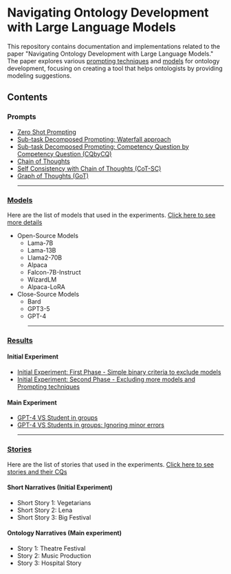 # Navigating Ontology Development with Large Language Models

This repository contains documentation and implementations related to the paper "Navigating Ontology Development with Large Language Models." The paper explores various [prompting techniques](Prompts) and [models](Stories/README.MD) for ontology development, focusing on creating a tool that helps ontologists by providing modeling suggestions.

## Contents
### Prompts
  - [Zero Shot Prompting](Prompts#zero-shot)
  - [Sub-task Decomposed Prompting: Waterfall approach](Prompts#sub-task-decomposed-prompting---waterfall)
  - [Sub-task Decomposed Prompting: Competency Question by Competency Question (CQbyCQ)](Prompts/README.md#sub-task-decomposed-prompting---competency-question-by-competency-question)
  - [Chain of Thoughts](https://github.com/saeedizade/LLMsOntology/tree/main/Prompts#chain-of-thoughts-cot)
  - [Self Consistency with Chain of Thoughts (CoT-SC)](https://github.com/saeedizade/LLMsOntology/tree/main/Prompts#self-consistency-with-chain-of-thoughts-cot-sc)
  - [Graph of Thoughts (GoT)](https://github.com/saeedizade/LLMsOntology/tree/main/Prompts#graph-of-thoughts-got) <hr>
### [Models](https://github.com/saeedizade/LLMsOntology/tree/main/Models#large-language-models)
Here are the list of models that used in the experiments. [Click here to see more details](/Models#large-language-models)

  - Open-Source Models
    - Lama-7B
    - Lama-13B
    - Llama2-70B
    - Alpaca
    - Falcon-7B-Instruct
    - WizardLM 
    - Alpaca-LoRA
  - Close-Source Models
    - Bard
    - GPT3-5
    - GPT-4 <hr>
### [Results]()
  #### Initial Experiment 
  - [Initial Experiment: First Phase - Simple binary criteria to exclude models](ExperimentResult/Readme.md)
  - [Initial Experiment: Second Phase - Excluding more models and Prompting techniques](ExperimentResult/Readme.md)
  #### Main Experiment
  - [GPT-4 VS Student in groups](ExperimentResult/Readme.md)
  - [GPT-4 VS Students in groups: Ignoring minor errors](ExperimentResult/Readme.md) <hr>

### [Stories](Stories/README.MD#here-are-ontology-stories-in-the-experiments)
Here are the list of stories that used in the experiments. [Click here to see stories and their CQs](Stories/README.MD#here-are-ontology-stories-in-the-experiments)
#### Short Narratives (Initial Experiment)
  - Short Story 1: Vegetarians 
  - Short Story 2: Lena
  - Short Story 3: Big Festival 
#### Ontology Narratives (Main experiment)
  - Story 1: Theatre Festival
  - Story 2: Music Production 
  - Story 3: Hospital Story



